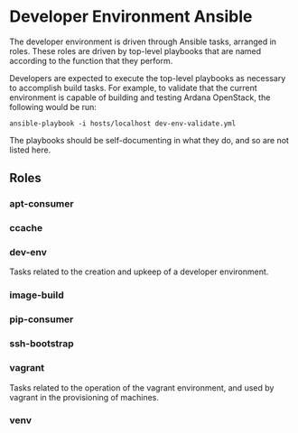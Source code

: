 Developer Environment Ansible
=============================

The developer environment is driven through Ansible tasks, arranged in roles.  These
roles are driven by top-level playbooks that are named according to the function that
they perform.

Developers are expected to execute the top-level playbooks as necessary to accomplish
build tasks.  For example, to validate that the current environment is capable of building
and testing Ardana OpenStack, the following would be run:

```
ansible-playbook -i hosts/localhost dev-env-validate.yml
```

The playbooks should be self-documenting in what they do, and so are not listed here.

## Roles

### apt-consumer

### ccache

### dev-env

Tasks related to the creation and upkeep of a developer environment.

### image-build

### pip-consumer

### ssh-bootstrap

### vagrant

Tasks related to the operation of the vagrant environment, and used by vagrant in
the provisioning of machines.

### venv

